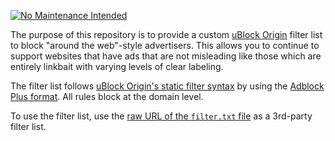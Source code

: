 [![No Maintenance Intended](http://unmaintained.tech/badge.svg)](http://unmaintained.tech/)

The purpose of this repository is to provide a custom [uBlock Origin](https://github.com/gorhill/uBlock) filter list to block "around the web"-style advertisers. This allows you to continue to support websites that have ads that are not misleading like those which are entirely linkbait with varying levels of clear labeling.

The filter list follows [uBlock Origin's static filter syntax](https://github.com/gorhill/uBlock/wiki/Static-filter-syntax) by using the [Adblock Plus format](https://adblockplus.org/en/filter-cheatsheet#blocking2). All rules block at the domain level.

To use the filter list, use the [raw URL of the `filter.txt` file](https://raw.githubusercontent.com/brettcannon/nowhere-on-the-web/master/filter.txt) as a 3rd-party filter list.
